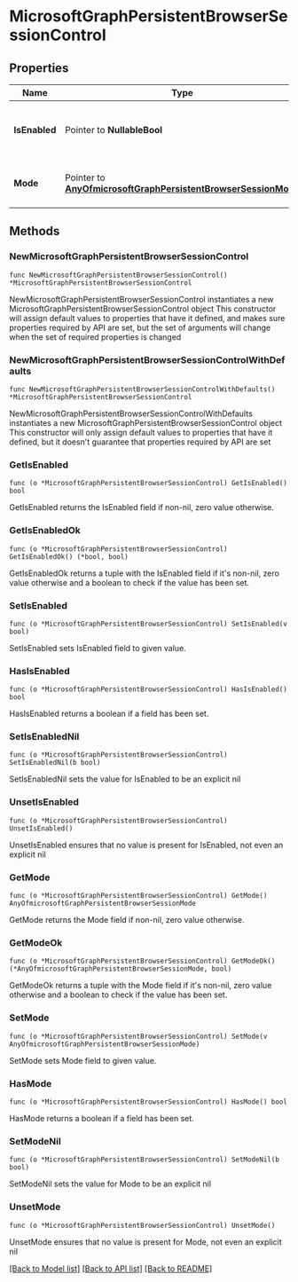 # MicrosoftGraphPersistentBrowserSessionControl

## Properties

Name | Type | Description | Notes
------------ | ------------- | ------------- | -------------
**IsEnabled** | Pointer to **NullableBool** | Specifies whether the session control is enabled. | [optional] 
**Mode** | Pointer to [**AnyOfmicrosoftGraphPersistentBrowserSessionMode**](anyOf&lt;microsoft.graph.persistentBrowserSessionMode&gt;.md) | Possible values are: always, never. | [optional] 

## Methods

### NewMicrosoftGraphPersistentBrowserSessionControl

`func NewMicrosoftGraphPersistentBrowserSessionControl() *MicrosoftGraphPersistentBrowserSessionControl`

NewMicrosoftGraphPersistentBrowserSessionControl instantiates a new MicrosoftGraphPersistentBrowserSessionControl object
This constructor will assign default values to properties that have it defined,
and makes sure properties required by API are set, but the set of arguments
will change when the set of required properties is changed

### NewMicrosoftGraphPersistentBrowserSessionControlWithDefaults

`func NewMicrosoftGraphPersistentBrowserSessionControlWithDefaults() *MicrosoftGraphPersistentBrowserSessionControl`

NewMicrosoftGraphPersistentBrowserSessionControlWithDefaults instantiates a new MicrosoftGraphPersistentBrowserSessionControl object
This constructor will only assign default values to properties that have it defined,
but it doesn't guarantee that properties required by API are set

### GetIsEnabled

`func (o *MicrosoftGraphPersistentBrowserSessionControl) GetIsEnabled() bool`

GetIsEnabled returns the IsEnabled field if non-nil, zero value otherwise.

### GetIsEnabledOk

`func (o *MicrosoftGraphPersistentBrowserSessionControl) GetIsEnabledOk() (*bool, bool)`

GetIsEnabledOk returns a tuple with the IsEnabled field if it's non-nil, zero value otherwise
and a boolean to check if the value has been set.

### SetIsEnabled

`func (o *MicrosoftGraphPersistentBrowserSessionControl) SetIsEnabled(v bool)`

SetIsEnabled sets IsEnabled field to given value.

### HasIsEnabled

`func (o *MicrosoftGraphPersistentBrowserSessionControl) HasIsEnabled() bool`

HasIsEnabled returns a boolean if a field has been set.

### SetIsEnabledNil

`func (o *MicrosoftGraphPersistentBrowserSessionControl) SetIsEnabledNil(b bool)`

 SetIsEnabledNil sets the value for IsEnabled to be an explicit nil

### UnsetIsEnabled
`func (o *MicrosoftGraphPersistentBrowserSessionControl) UnsetIsEnabled()`

UnsetIsEnabled ensures that no value is present for IsEnabled, not even an explicit nil
### GetMode

`func (o *MicrosoftGraphPersistentBrowserSessionControl) GetMode() AnyOfmicrosoftGraphPersistentBrowserSessionMode`

GetMode returns the Mode field if non-nil, zero value otherwise.

### GetModeOk

`func (o *MicrosoftGraphPersistentBrowserSessionControl) GetModeOk() (*AnyOfmicrosoftGraphPersistentBrowserSessionMode, bool)`

GetModeOk returns a tuple with the Mode field if it's non-nil, zero value otherwise
and a boolean to check if the value has been set.

### SetMode

`func (o *MicrosoftGraphPersistentBrowserSessionControl) SetMode(v AnyOfmicrosoftGraphPersistentBrowserSessionMode)`

SetMode sets Mode field to given value.

### HasMode

`func (o *MicrosoftGraphPersistentBrowserSessionControl) HasMode() bool`

HasMode returns a boolean if a field has been set.

### SetModeNil

`func (o *MicrosoftGraphPersistentBrowserSessionControl) SetModeNil(b bool)`

 SetModeNil sets the value for Mode to be an explicit nil

### UnsetMode
`func (o *MicrosoftGraphPersistentBrowserSessionControl) UnsetMode()`

UnsetMode ensures that no value is present for Mode, not even an explicit nil

[[Back to Model list]](../README.md#documentation-for-models) [[Back to API list]](../README.md#documentation-for-api-endpoints) [[Back to README]](../README.md)


